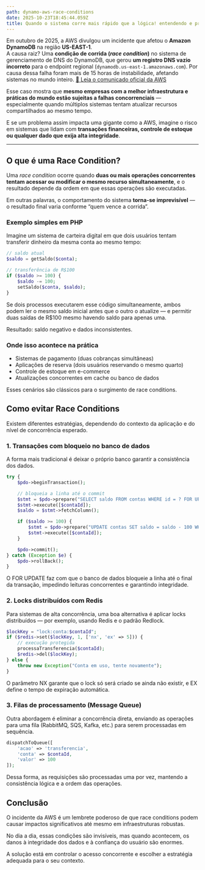 ```yaml
---
path: dynamo-aws-race-conditions
date: 2025-10-23T18:45:44.059Z
title: Quando o sistema corre mais rápido que a lógica! entendendo e prevenindo Race Conditions
---
```


Em outubro de 2025, a AWS divulgou um incidente que afetou o **Amazon DynamoDB** na região **US-EAST-1**.  
A causa raiz? Uma **condição de corrida (*race condition*)** no sistema de gerenciamento de DNS do DynamoDB, que gerou **um registro DNS vazio incorreto** para o endpoint regional (`dynamodb.us-east-1.amazonaws.com`). Por causa dessa falha foram mais de 15 horas de instabilidade, afetando sistemas no mundo inteiro.
[📄 Leia o comunicado oficial da AWS](https://aws.amazon.com/pt/message/101925/)

Esse caso mostra que **mesmo empresas com a melhor infraestrutura e práticas do mundo estão sujeitas a falhas concorrenciais** — especialmente quando múltiplos sistemas tentam atualizar recursos compartilhados ao mesmo tempo.

E se um problema assim impacta uma gigante como a AWS, imagine o risco em sistemas que lidam com **transações financeiras, controle de estoque ou qualquer dado que exija alta integridade**.

---

## O que é uma Race Condition?

Uma *race condition* ocorre quando **duas ou mais operações concorrentes tentam acessar ou modificar o mesmo recurso simultaneamente**, e o resultado depende da ordem em que essas operações são executadas.

Em outras palavras, o comportamento do sistema **torna-se imprevisível** — o resultado final varia conforme “quem vence a corrida”.

### Exemplo simples em PHP

Imagine um sistema de carteira digital em que dois usuários tentam transferir dinheiro da mesma conta ao mesmo tempo:

```php
// saldo atual
$saldo = getSaldo($conta);

// transferência de R$100
if ($saldo >= 100) {
    $saldo -= 100;
    setSaldo($conta, $saldo);
}
```

Se dois processos executarem esse código simultaneamente, ambos podem ler o mesmo saldo inicial antes que o outro o atualize — e permitir duas saídas de R$100 mesmo havendo saldo para apenas uma.

Resultado: saldo negativo e dados inconsistentes.

### Onde isso acontece na prática

- Sistemas de pagamento (duas cobranças simultâneas)
- Aplicações de reserva (dois usuários reservando o mesmo quarto)
- Controle de estoque em e-commerce
- Atualizações concorrentes em cache ou banco de dados

Esses cenários são clássicos para o surgimento de race conditions.

## Como evitar Race Conditions

Existem diferentes estratégias, dependendo do contexto da aplicação e do nível de concorrência esperado.

### 1. Transações com bloqueio no banco de dados

A forma mais tradicional é deixar o próprio banco garantir a consistência dos dados.
```php
try {
    $pdo->beginTransaction();

    // bloqueia a linha até o commit
    $stmt = $pdo->prepare("SELECT saldo FROM contas WHERE id = ? FOR UPDATE");
    $stmt->execute([$contaId]);
    $saldo = $stmt->fetchColumn();

    if ($saldo >= 100) {
        $stmt = $pdo->prepare("UPDATE contas SET saldo = saldo - 100 WHERE id = ?");
        $stmt->execute([$contaId]);
    }

    $pdo->commit();
} catch (Exception $e) {
    $pdo->rollBack();
}
```

O FOR UPDATE faz com que o banco de dados bloqueie a linha até o final da transação, impedindo leituras concorrentes e garantindo integridade.

### 2. Locks distribuídos com Redis

Para sistemas de alta concorrência, uma boa alternativa é aplicar locks distribuídos — por exemplo, usando Redis e o padrão Redlock.

```php
$lockKey = "lock:conta:$contaId";
if ($redis->set($lockKey, 1, ['nx', 'ex' => 5])) {
    // execução protegida
    processaTransferencia($contaId);
    $redis->del($lockKey);
} else {
    throw new Exception("Conta em uso, tente novamente");
}
```

O parâmetro NX garante que o lock só será criado se ainda não existir, e EX define o tempo de expiração automática.


### 3. Filas de processamento (Message Queue)

Outra abordagem é eliminar a concorrência direta, enviando as operações para uma fila (RabbitMQ, SQS, Kafka, etc.) para serem processadas em sequência.

```php
dispatchToQueue([
    'acao' => 'transferencia',
    'conta' => $contaId,
    'valor' => 100
]);
```

Dessa forma, as requisições são processadas uma por vez, mantendo a consistência lógica e a ordem das operações.


## Conclusão

O incidente da AWS é um lembrete poderoso de que race conditions podem causar impactos significativos até mesmo em infraestruturas robustas.

No dia a dia, essas condições são invisíveis, mas quando acontecem, os danos à integridade dos dados e à confiança do usuário são enormes.

A solução está em controlar o acesso concorrente e escolher a estratégia adequada para o seu contexto.
